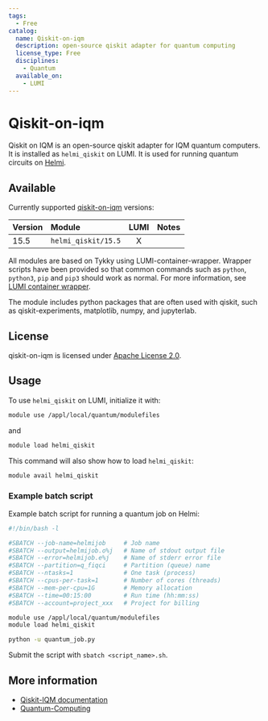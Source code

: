 ```yaml
---
tags:
  - Free
catalog:
  name: Qiskit-on-iqm
  description: open-source qiskit adapter for quantum computing
  license_type: Free
  disciplines:
    - Quantum
  available_on:
    - LUMI
---
```


# Qiskit-on-iqm

Qiskit on IQM is an open-source qiskit adapter for IQM quantum computers. It is
installed as `helmi_qiskit` on LUMI. It is used for running quantum circuits on
[Helmi](../computing/quantum-computing/helmi/running-on-helmi.md).


## Available

Currently supported [qiskit-on-iqm](https://iqm-finland.github.io/qiskit-on-iqm/)
versions:

| Version | Module                               | LUMI  | Notes           |
|:--------|:-------------------------------------|:-----:|-----------------|
| 15.5    | `helmi_qiskit/15.5`                  | X     |                 |

All modules are based on Tykky using LUMI-container-wrapper.
Wrapper scripts have been provided so that common commands such as `python`,
`python3`, `pip` and `pip3` should work as normal. For more information, see
[LUMI container wrapper](https://docs.lumi-supercomputer.eu/software/installing/container-wrapper/).

The module includes python packages that are often used with qiskit, such as
qiskit-experiments, matplotlib, numpy, and jupyterlab.

## License

qiskit-on-iqm is licensed under
[Apache License 2.0](https://github.com/iqm-finland/qiskit-on-iqm/blob/main/LICENSE).

## Usage

To use `helmi_qiskit` on LUMI, initialize it with:

```bash
module use /appl/local/quantum/modulefiles
```

and 

```bash
module load helmi_qiskit
```

This command will also show how to load `helmi_qiskit`:

```bash
module avail helmi_qiskit
```

### Example batch script

Example batch script for running a quantum job on Helmi:

```bash title="LUMI"
#!/bin/bash -l

#SBATCH --job-name=helmijob     # Job name
#SBATCH --output=helmijob.o%j   # Name of stdout output file
#SBATCH --error=helmijob.e%j    # Name of stderr error file
#SBATCH --partition=q_fiqci     # Partition (queue) name
#SBATCH --ntasks=1              # One task (process)
#SBATCH --cpus-per-task=1       # Number of cores (threads)
#SBATCH --mem-per-cpu=1G        # Memory allocation
#SBATCH --time=00:15:00         # Run time (hh:mm:ss)
#SBATCH --account=project_xxx   # Project for billing

module use /appl/local/quantum/modulefiles
module load helmi_qiskit

python -u quantum_job.py
```

Submit the script with `sbatch <script_name>.sh`.

## More information

- [Qiskit-IQM documentation](https://iqm-finland.github.io/qiskit-on-iqm/)
- [Quantum-Computing](../computing/quantum-computing/helmi/running-on-helmi.md)
